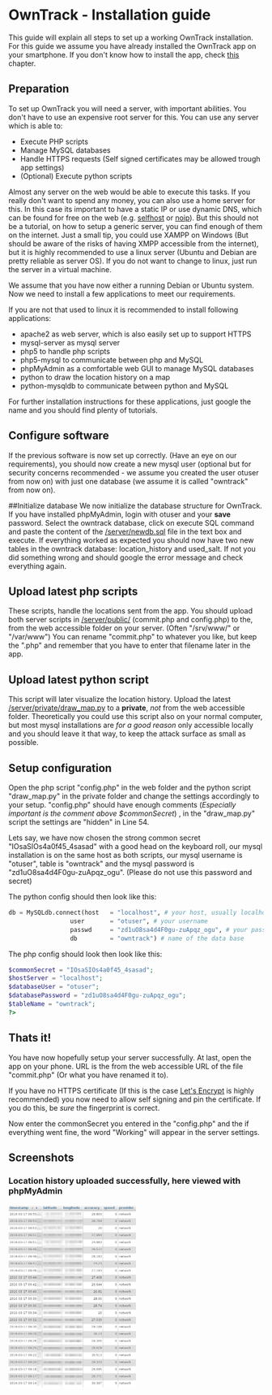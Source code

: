 # OwnTrack - Installation guide
This guide will explain all steps to set up a working OwnTrack installation. For this guide we assume you have already installed the OwnTrack app on your smartphone. If you don't know how to install the app, check [this](/README.md#howto---install-the-client) chapter.

## Preparation
To set up OwnTrack you will need a server, with important abilities. You don't have to use an expensive root server for this. You can use any server which is able to:
- Execute PHP scripts
- Manage MySQL databases
- Handle HTTPS requests (Self signed certificates may be allowed trough app settings)
- (Optional) Execute python scripts

Almost any server on the web would be able to execute this tasks. If you really don't want to spend any money, you can also use a home server for this. In this case its important to have a static IP or use dynamic DNS, which can be found for free on the web (e.g. [selfhost](https://cms.selfhost.de/cgi-bin/selfhost?p=cms&article=free) or [noip](https://www.noip.com/)). But this should not be a tutorial, on how to setup a generic server, you can find enough of them on the internet. Just a small tip, you could use XAMPP on Windows (But should be aware of the risks of having XMPP accessible from the internet), but it is highly recommended to use a linux server (Ubuntu and Debian are pretty reliable as server OS). If you do not want to change to linux, just run the server in a virtual machine.

We assume that you have now either a running Debian or Ubuntu system. Now we need to install a few applications to meet our requirements.

If you are not that used to linux it is recommended to install following applications:
- apache2 as web server, which is also easily set up to support HTTPS
- mysql-server as mysql server
- php5 to handle php scripts
- php5-mysql to communicate between php and MySQL
- phpMyAdmin as a comfortable web GUI to manage MySQL databases
- python to draw the location history on a map
- python-mysqldb to communicate between python and MySQL

For further installation instructions for these applications, just google the name and you should find plenty of tutorials.

## Configure software
If the previous software is now set up correctly. (Have an eye on our requirements), you should now create a new mysql user (optional but for security concerns recommended - we assume you created the user otuser from now on) with just one database (we assume it is called "owntrack" from now on).

##Initialize database
We now initialize the database structure for OwnTrack. If you have installed phpMyAdmin, login with otuser and your __save__ password. Select the owntrack database, click on execute SQL command and paste the content of the [/server/newdb.sql](/server/newdb.sql) file in the text box and execute. If everything worked as expected you should now have two new tables in the owntrack database: location_history and used_salt. If not you did something wrong and should google the error message and check everything again.

## Upload latest php scripts
These scripts, handle the locations sent from the app. You should upload both server scripts in [/server/public/](/server/public/) (commit.php and config.php) to the, from the web accessible folder on your server. (Often "/srv/www/" or "/var/www") You can rename "commit.php" to whatever you like, but keep the ".php" and remember that you have to enter that filename later in the app.

## Upload latest python script
This script will later visualize the location history. Upload the latest [/server/private/draw_map.py](/server/private/draw_map.py) to a __private__, _not_ from the web accessible folder. Theoretically you could use this script also on your normal computer, but most mysql installations are _for a good reason_ only accessible locally and you should leave it that way, to keep the attack surface as small as possible.

## Setup configuration
Open the php script "config.php" in the web folder and the python script "draw_map.py" in the private folder and change the settings accordingly to your setup. "config.php" should have enough comments (_Especially important is the comment above $commonSecret_) , in the "draw_map.py" script the settings are "hidden" in Line 54.

Lets say, we have now chosen the strong common secret "IOsaSIOs4a0f45_4sasad" with a good head on the keyboard roll, our mysql installation is on the same host as both scripts, our mysql username is "otuser", table is "owntrack" and the mysql password is "zd1uO8sa4d4F0gu-zuApqz_ogu". (Please do not use this password and secret)

The python config should then look like this:
```python
db = MySQLdb.connect(host	= "localhost", # your host, usually localhost
                 user		= "otuser", # your username
                 passwd		= "zd1uO8sa4d4F0gu-zuApqz_ogu",	# your password
	        	 db			= "owntrack") # name of the data base

```

The php config should look then look like this:
```php
$commonSecret = "IOsaSIOs4a0f45_4sasad";
$hostServer = "localhost";
$databaseUser = "otuser";
$databasePassword = "zd1uO8sa4d4F0gu-zuApqz_ogu";
$tableName = "owntrack";
?>
```

## Thats it!
You have now hopefully setup your server successfully. At last, open the app on your phone. URL is the from the web accessible URL of the file "commit.php" (Or what you have renamed it to).

If you have no HTTPS certificate (If this is the case [Let's Encrypt](https://letsencrypt.org/) is highly recommended) you now need to allow self signing and pin the certificate. If you do this, be _sure_ the fingerprint is correct.

Now enter the commonSecret you entered in the "config.php" and the if everything went fine, the word "Working" will appear in the server settings.

## Screenshots

### Location history uploaded successfully, here viewed with phpMyAdmin
<img align="left" src="/screenshots/server/2016-03-17_db.png?raw=true" width="50%" />
